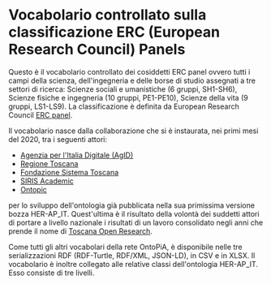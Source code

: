 Vocabolario controllato sulla classificazione ERC (European Research Council) Panels
====================================================================================

Questo è il vocabolario controllato dei cosiddetti ERC panel ovvero tutti i campi della scienza, dell'ingegneria e delle borse di studio assegnati a tre settori di ricerca: Scienze sociali e umanistiche (6 gruppi, SH1-SH6), Scienze fisiche e ingegneria (10 gruppi, PE1-PE10), Scienze della vita (9 gruppi, LS1-LS9). La classificazione è definita da European Research Council [ERC panel](https://erc.europa.eu/sites/default/files/document/file/ERC_Panel_structure_2020.pdf).

Il vocabolario nasce dalla collaborazione che si è instaurata, nei primi mesi del 2020, tra i seguenti attori:

+ [Agenzia per l'Italia Digitale (AgID)](https://www.agid.gov.it/)
+ [Regione Toscana](https://www.regione.toscana.it/)
+ [Fondazione Sistema Toscana](https://www.fondazionesistematoscana.it/)
+ [SIRIS Academic](https://www.sirisacademic.com/wb/)
+ [Ontopic](https://ontopic.biz)

per lo sviluppo dell'ontologia già pubblicata nella sua primissima versione bozza HER-AP_IT. Quest'ultima è il risultato della volontà dei suddetti attori di portare a livello nazionale i risultati di un lavoro consolidato negli anni che prende il nome di [Toscana Open Research](http://www.toscanaopenresearch.it/).

Come tutti gli altri vocabolari della rete OntoPiA, è disponibile nelle tre serializzazioni RDF (RDF-Turtle, RDF/XML, JSON-LD), in CSV e in XLSX. Il vocabolario è inoltre collegato alle relative classi dell'ontologia HER-AP_IT. Esso consiste di tre livelli.
